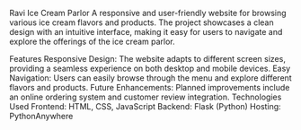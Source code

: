Ravi Ice Cream Parlor
A responsive and user-friendly website for browsing various ice cream flavors and products. The project showcases a clean design with an intuitive interface, making it easy for users to navigate and explore the offerings of the ice cream parlor.

Features
Responsive Design: The website adapts to different screen sizes, providing a seamless experience on both desktop and mobile devices.
Easy Navigation: Users can easily browse through the menu and explore different flavors and products.
Future Enhancements: Planned improvements include an online ordering system and customer review integration.
Technologies Used
Frontend: HTML, CSS, JavaScript
Backend: Flask (Python)
Hosting: PythonAnywhere
